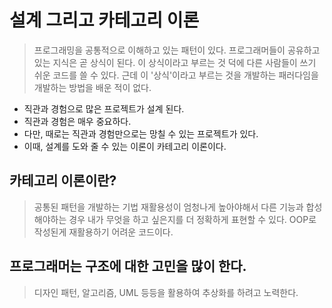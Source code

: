 # 설계 그리고 카테고리 이론

> 프로그래밍을 공통적으로 이해하고 있는 패턴이 있다.
> 프로그래머들이 공유하고 있는 지식은 곧 상식이 된다.
> 이 상식이라고 부르는 것 덕에 다른 사람들이 쓰기 쉬운 코드를 쓸 수 있다.
> 근데 이 '상식'이라고 부르는 것을 개발하는 패러다임을 개발하는 방법을 배운 적이 없다.

* 직관과 경험으로 많은 프로젝트가 설계 된다.
* 직관과 경험은 매우 중요하다.
* 다만, 때로는 직관과 경험만으로는 망칠 수 있는 프로젝트가 있다.
* 이때, 설계를 도와 줄 수 있는 이론이 카테고리 이론이다.

## 카테고리 이론이란?
> 공통된 패턴을 개발하는 기법
> 재활용성이 엄청나게 높아야해서 다른 기능과 합성해야하는 경우
> 내가 무엇을 하고 싶은지를 더 정확하게 표현할 수 있다.
> OOP로 작성된게 재활용하기 어려운 코드이다.

## 프로그래머는 구조에 대한 고민을 많이 한다.
> 디자인 패턴, 알고리즘, UML 등등을 활용하여 추상화를 하려고 노력한다.
> 